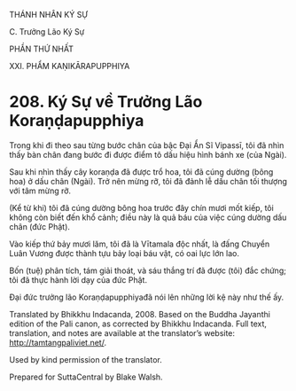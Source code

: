 THÁNH NHÂN KÝ SỰ

C. Trưởng Lão Ký Sự

PHẦN THỨ NHẤT

XXI. PHẨM KAṆIKĀRAPUPPHIYA

# 208\. Ký Sự về Trưởng Lão Koraṇḍapupphiya

Trong khi đi theo sau từng bước chân của bậc Đại Ẩn Sĩ Vipassī, tôi đã nhìn thấy bàn chân đang bước đi được điểm tô dấu hiệu hình bánh xe (của Ngài).

Sau khi nhìn thấy cây koraṇḍa đã được trổ hoa, tôi đã cúng dường (bông hoa) ở dấu chân (Ngài). Trở nên mừng rỡ, tôi đã đảnh lễ dấu chân tối thượng với tâm mừng rỡ.

(Kể từ khi) tôi đã cúng dường bông hoa trước đây chín mươi mốt kiếp, tôi không còn biết đến khổ cảnh; điều này là quả báu của việc cúng dường dấu chân (đức Phật).

Vào kiếp thứ bảy mươi lăm, tôi đã là Vītamala độc nhất, là đấng Chuyển Luân Vương được thành tựu bảy loại báu vật, có oai lực lớn lao.

Bốn (tuệ) phân tích, tám giải thoát, và sáu thắng trí đã được (tôi) đắc chứng; tôi đã thực hành lời dạy của đức Phật.

Đại đức trưởng lão Koraṇḍapupphiyađã nói lên những lời kệ này như thế ấy.

Translated by Bhikkhu Indacanda, 2008. Based on the Buddha Jayanthi edition of the Pali canon, as corrected by Bhikkhu Indacanda. Full text, translation, and notes are available at the translator’s website: http://tamtangpaliviet.net/.

Used by kind permission of the translator.

Prepared for SuttaCentral by Blake Walsh.